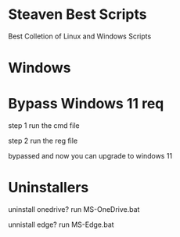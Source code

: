 # Steaven Best Scripts
Best Colletion of Linux and Windows Scripts


# Windows


# Bypass Windows 11 req
step 1 run the cmd file


step 2 run the reg file


bypassed and now you can upgrade to windows 11


# Uninstallers
uninstall onedrive? run MS-OneDrive.bat


unnistall edge? run MS-Edge.bat